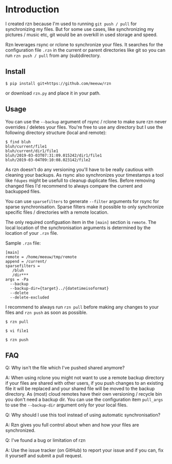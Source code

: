 # Introduction

I created rzn because I'm used to running `git push / pull` for synchronizing my files. But for some use cases, like
synchronizing my pictures / music etc, git would be an overkill in used storage and speed.

Rzn leverages rsync or rclone to synchronize your files. It searches for the configuration file `.rzn` in the current or
parent directories like git so you can run `rzn push / pull` from any (sub)directory.

## Install

```
$ pip install git+https://github.com/meeuw/rzn
```

or download `rzn.py` and place it in your path.


## Usage

You can use the `--backup` argument of rsync / rclone to make sure rzn never overrides / deletes your files. You're
free to use any directory but I use the following directory structure (local and remote):

```
$ find bluh
bluh/current/file1
bluh/current/dir1/file1
bluh/2019-03-03T07:31:09.015242/dir1/file1
bluh/2019-03-04T09:10:08.023142/file2
```

As rzn doesn't do any versioning you'll have to be really cautious with cleaning your backups. As rsync also
synchronizes your timestamps a tool like `fdupes` might be usefull to cleanup duplicate files. Before removing
changed files I'd recommend to always compare the current and backupped files.

You can use `sparsefilters` to generate `--filter` arguments for rsync for sparse synchronisation. Sparse filters
make it possible to only synchronize specific files / directories with a remote location.

The only required configuation item in the `[main]` section is `remote`. The local location of the synchronisation
arguments is determined by the location of your `.rzn` file.

Sample `.rzn` file:

```
[main]
remote = /home/meeuw/tmp/remote
append = /current/
sparsefilters =
   /bluh
   /dir***
args = -Pa
  --backup
  --backup-dir={target}../{datetimeisoformat}
  --delete
  --delete-excluded
```

I recommend to always run `rzn pull` before making any changes to your files and `rzn push` as soon as possible.

```
$ rzn pull

$ vi file1

$ rzn push
```

## FAQ

Q: Why isn't the file which I've pushed shared anymore?

A: When using rclone you might not want to use a remote backup directory if your files are shared with other users, if
you push changes to an existing file it will be replaced and your shared file will be moved to the backup directory. As
(most) cloud remotes have their own versioning / recycle bin you don't need a backup dir. You can use the
configuration item `pull_args` to use the `--backup-dir` argument only for your local files.

Q: Why should I use this tool instead of using automatic synchronisation?

A: Rzn gives you full control about when and how your files are synchronized.

Q: I've found a bug or limitation of rzn

A: Use the issue tracker (on GitHub) to report your issue and if you can, fix it yourself and submit a pull request.
